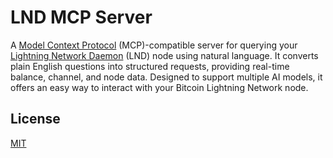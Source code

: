 # LND MCP Server

A [Model Context Protocol](https://modelcontextprotocol.io) (MCP)-compatible server for querying your [Lightning Network Daemon](https://docs.lightning.engineering/lightning-network-tools/lnd) (LND) node using natural language. It converts plain English questions into structured requests, providing real-time balance, channel, and node data. Designed to support multiple AI models, it offers an easy way to interact with your Bitcoin Lightning Network node.

## License

[MIT](./LICENSE)
